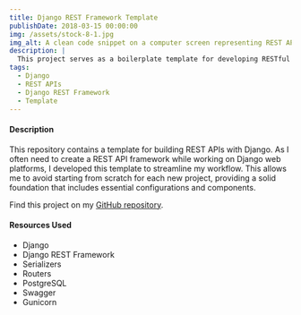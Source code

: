```yaml
---
title: Django REST Framework Template
publishDate: 2018-03-15 00:00:00
img: /assets/stock-8-1.jpg
img_alt: A clean code snippet on a computer screen representing REST API development
description: |
  This project serves as a boilerplate template for developing RESTful APIs using Django and Django REST Framework, designed to accelerate development by providing essential features and configurations out of the box.
tags:
  - Django
  - REST APIs
  - Django REST Framework
  - Template
---
```


<h4>Description</h4>
<p>This repository contains a template for building REST APIs with Django. As I often need to create a REST API framework while working on Django web platforms, I developed this template to streamline my workflow. This allows me to avoid starting from scratch for each new project, providing a solid foundation that includes essential configurations and components.</p>

<p>Find this project on my <a data-fast-goal="click_on_repo_django" href="https://github.com/fcucullu/django-rest-framework-template" target="_blank">GitHub repository</a>.</p>

<h4>Resources Used</h4>
<ul>
    <li>Django</li>
    <li>Django REST Framework</li>
    <li>Serializers</li>
    <li>Routers</li>
    <li>PostgreSQL</li>
    <li>Swagger</li>
    <li>Gunicorn</li>
</ul>
<script>
  window?.datafast("surfed-to-project-django");
</script>